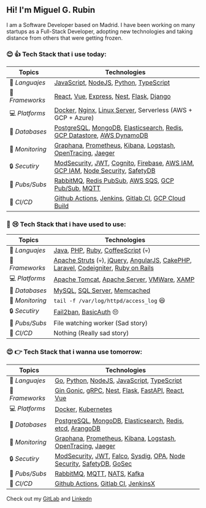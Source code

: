 ## Hi! I'm Miguel G. Rubin

I am a Software Developer based on Madrid.
I have been working on many startups as a Full-Stack Developer, adopting new technologies and taking distance from others that were getting frozen.



### :blush: :+1: Tech Stack that i use today:
| Topics                           |   Technologies                                                                                                 |
|--------------------------------- | -------------------------------------------------------------------------------------------------------------- |
| :scroll: *Languajes*             |   [JavaScript], [NodeJS], [Python], [TypeScript]                                                               |
| :wrench: *Frameworks*            |   [React], [Vue], [Express], [Nest], [Flask], [Django]                                                         |
| :computer: *Platforms*           |   [Docker], [Nginx], [Linux Server], Serverless (AWS + GCP + Azure)                                            |
| :floppy_disk: *Databases*        |   [PostgreSQL], [MongoDB], [Elasticsearch], [Redis], [GCP Datastore], [AWS DynamoDB]                           |
| :mag_right: *Monitoring*         |   [Graphana], [Prometheus], [Kibana], [Logstash], [OpenTracing], [Jaeger]                                      |
| :lock: *Secutiry*                |   [ModSecurity], [JWT], [Cognito], [Firebase], [AWS IAM], [GCP IAM], [Node Security], [SafetyDB]               |
| :email: *Pubs/Subs*              |   [RabbitMQ], [Redis PubSub], [AWS SQS], [GCP Pub/Sub], [MQTT]                                                 |
| :vertical_traffic_light: *CI/CD* |   [Github Actions], [Jenkins], [Gitlab CI], [GCP Cloud Build]                                                  |


### :wave: :cry: Tech Stack that i have used to use:
| Topics                           |   Technologies                                                                                                 |
|--------------------------------- | -------------------------------------------------------------------------------------------------------------- |
| :scroll: *Languajes*             |   [Java], [PHP], [Ruby], [CoffeeScript] (:skull:)                                                              |
| :wrench: *Frameworks*            |   [Apache Struts] (:skull:), [jQuery], [AngularJS], [CakePHP], [Laravel], [Codeigniter], [Ruby on Rails]       |
| :computer: *Platforms*           |   [Apache Tomcat], [Apache Server], [VMWare], [XAMP]                                                           |
| :floppy_disk: *Databases*        |   [MySQL], [SQL Server], [Memcached]                                                                           |
| :mag_right: *Monitoring*         |   `tail -f /var/log/httpd/access_log` :laughing:                                                               |
| :lock: *Secutiry*                |   [Fail2ban], [BasicAuth] :pensive:                                                                            |
| :email: *Pubs/Subs*              |   File watching worker (Sad story)                                                                             |
| :vertical_traffic_light: *CI/CD* |   Nothing (Really sad story)                                                                                   |


### :heart_eyes: :point_right: Tech Stack that i wanna use tomorrow:
| Topics                           |   Technologies                                                                                                 |
|--------------------------------- | -------------------------------------------------------------------------------------------------------------- |
| :scroll: *Languajes*             |   [Go], [Python], [NodeJS], [JavaScript], [TypeScript]                                                         |
| :wrench: *Frameworks*            |   [Gin Gonic], [gRPC], [Nest], [Flask], [FastAPI], [React], [Vue]                                              |
| :computer: *Platforms*           |   [Docker], [Kubernetes]                                                                                       |
| :floppy_disk: *Databases*        |   [PostgreSQL], [MongoDB], [Elasticsearch], [Redis], [etcd], [ArangoDB]                                        |
| :mag_right: *Monitoring*         |   [Graphana], [Prometheus], [Kibana], [Logstash], [OpenTracing], [Jaeger]                                      |
| :lock: *Secutiry*                |   [ModSecurity], [JWT], [Falco], [Sysdig], [OPA], [Node Security], [SafetyDB], [GoSec]                         |
| :email: *Pubs/Subs*              |   [RabbitMQ], [MQTT], [NATS], [Kafka]                                                                          |
| :vertical_traffic_light: *CI/CD* |   [Github Actions], [Gitlab CI], [JenkinsX]                                                                    |



Check out my [GitLab](https://gitlab.com/miguelgrubin) and [Linkedn](https://www.linkedin.com/in/miguel-garc%C3%ADa-rub%C3%ADn-393a5931/) 

[JavaScript]: https://developer.mozilla.org/es/docs/Web/JavaScript
[NodeJS]: https://nodejs.org/
[Python]: https://www.python.org/
[TypeScript]: https://www.typescriptlang.org/
[React]: https://reactjs.org/
[Vue]: https://vuejs.org/
[Express]: https://expressjs.com/
[Nest]: https://nestjs.com/
[Flask]: https://flask.palletsprojects.com/
[Django]: https://www.djangoproject.com/
[Docker]: https://www.docker.com/
[Nginx]: https://www.nginx.com/
[PostgreSQL]: https://www.postgresql.org/
[MongoDB]: https://www.mongodb.com/
[Elasticsearch]: https://www.elastic.co/
[Redis]: https://redis.io/
[GCP Datastore]: https://cloud.google.com/datastore
[AWS DynamoDB]: https://aws.amazon.com/dynamodb/
[Graphana]: https://grafana.com/
[Prometheus]: https://prometheus.io/
[Kibana]: https://www.elastic.co/kibana
[Logstash]: https://www.elastic.co/logstash
[OpenTracing]: https://opentracing.io/
[Jaeger]: https://www.jaegertracing.io/
[Fail2ban]: http://www.fail2ban.org/
[ModSecurity]: https://modsecurity.org/
[JWT]: https://jwt.io/
[Cognito]: https://aws.amazon.com/cognito/
[Firebase]: https://firebase.google.com/
[Node Security]: https://nodejs.org/en/security/
[SafetyDB]: https://pyup.io/
[RabbitMQ]: https://www.rabbitmq.com/
[Redis PubSub]: https://redis.io/topics/pubsub
[AWS SQS]: https://aws.amazon.com/sqs/
[GCP Pub/Sub]: https://cloud.google.com/pubsub
[MQTT]: https://mqtt.org/
[Github Actions]: https://github.com/features/actions
[Jenkins]: https://www.jenkins.io/
[Gitlab CI]: https://docs.gitlab.com/ee/ci/
[GCP Cloud Build]: https://cloud.google.com/cloud-build
[Java]: https://www.java.com/
[PHP]: https://www.php.net/
[Ruby]: https://www.ruby-lang.org/
[CoffeeScript]: https://coffeescript.org/
[Apache Struts]: https://struts.apache.org/
[jQuery]: https://jquery.com/
[AngularJS]: https://angularjs.org/
[CakePHP]: https://cakephp.org/
[Laravel]: https://laravel.com/
[Codeigniter]: https://www.codeigniter.com/
[Ruby on Rails]: https://rubyonrails.org/
[Apache Tomcat]: http://tomcat.apache.org/
[Apache Server]: https://httpd.apache.org/
[VMWare]: https://www.vmware.com/products/workstation-pro.html
[XAMP]: https://www.apachefriends.org/
[MySQL]: https://www.mysql.com/
[SQL Server]: http://www.microsoft.com/sql/
[Memcached]: https://memcached.org/
[BasicAuth]: https://tools.ietf.org/html/rfc7235
[Go]: https://golang.org/
[Linux Server]: https://www.linuxfoundation.org/
[AWS IAM]: https://aws.amazon.com/iam/
[GCP IAM]: https://cloud.google.com/iam
[Gin Gonic]: https://gin-gonic.com/
[gRPC]: https://grpc.io/
[FastAPI]: https://fastapi.tiangolo.com/
[Kubernetes]: https://kubernetes.io/
[Envoy]: https://www.envoyproxy.io/
[etcd]: https://etcd.io/
[ArangoDB]: https://www.arangodb.com/
[Falco]: https://falco.org/
[Sysdig]: https://sysdig.com/
[OPA]: https://www.openpolicyagent.org/
[Notary]: https://docs.docker.com/notary/
[Harbor]: https://goharbor.io/
[GoSec]: https://github.com/securego/gosec
[NATS]: https://nats.io/
[Kafka]: https://kafka.apache.org/
[JenkinsX]: https://jenkins-x.io/
